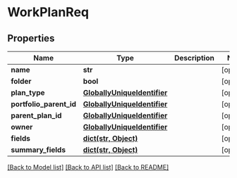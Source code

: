 # WorkPlanReq

## Properties
Name | Type | Description | Notes
------------ | ------------- | ------------- | -------------
**name** | **str** |  | [optional] 
**folder** | **bool** |  | [optional] 
**plan_type** | [**GloballyUniqueIdentifier**](GloballyUniqueIdentifier.md) |  | [optional] 
**portfolio_parent_id** | [**GloballyUniqueIdentifier**](GloballyUniqueIdentifier.md) |  | [optional] 
**parent_plan_id** | [**GloballyUniqueIdentifier**](GloballyUniqueIdentifier.md) |  | [optional] 
**owner** | [**GloballyUniqueIdentifier**](GloballyUniqueIdentifier.md) |  | [optional] 
**fields** | [**dict(str, Object)**](Object.md) |  | [optional] 
**summary_fields** | [**dict(str, Object)**](Object.md) |  | [optional] 

[[Back to Model list]](../README.md#documentation-for-models) [[Back to API list]](../README.md#documentation-for-api-endpoints) [[Back to README]](../README.md)

